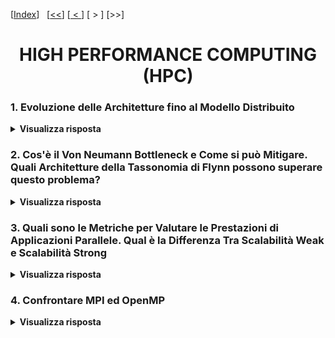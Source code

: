 [[Index](https://github.com/mikyll/Sistemi-Operativi-M/tree/main/flashcard)]&nbsp;&nbsp;
[[<<](https://github.com/mikyll/Sistemi-Operativi-M/blob/main/flashcard/01%20-%20Virtualizzazione.md)]
[[&nbsp;<&nbsp;](https://github.com/mikyll/Sistemi-Operativi-M/blob/main/flashcard/10%20-%20Algoritmi%20di%20Sincronizzazione%20Distribuiti.md)]
[&nbsp;>&nbsp;]
[>>]

<h1 align="center">HIGH PERFORMANCE COMPUTING (HPC)</h1>

### 1. Evoluzione delle Architetture fino al Modello Distribuito

<details>
  <summary><b>Visualizza risposta</b></summary>
  
  La principale motivazione per lo sviluppo delle tecnologie HW e SW per il parallel computing è l'<ins>aumento di performance</ins>: risolvere problemi di complessità elevata in tempi contenuti; risolvere gli stessi problemi in tempi più bassi.
  
  **Evoluzione delle Architetture**: fino ai primi anni 2000 l'evoluzione dei sistemi di calcolo è stata "governata" dalla *Legge di Moore*, secondo cui le performance dei processori crescono costantemente (raddoppiando la densità di transistor all'interno dei chip ogni 18 mesi, con conseguente aumento di *capacità di elaborazione* del chip e aumento della *velocità di calcolo*). A partire dai primi anni 2000, ci si è trovati sempre più prossimi ai <ins>limiti fisici</ins> dei componenti: a causa dell'*effetto joule* (lega la produzione di calore al passaggio di corrente elettrica nei circuiti integrati), non è stato più possibile ad esempio aumentare la frequenza di clock, rendendo <ins>necessario l'aumento di capacità di calcolo a parità di frequenza</ins>. Questo obbiettivo è stato raggiunto grazie all'introduzione di diverse forme di parallelismo a livello HW. Infatti, se l'HW è in grado di svolgere più operazioni per ciclo, la velocità di elaborazione dell'intero sistema aumenta (più processori su singolo chip, più processori su più chip).
</details>

### 2. Cos'è il Von Neumann Bottleneck e Come si può Mitigare. Quali Architetture della Tassonomia di Flynn possono superare questo problema? 

<details>
  <summary><b>Visualizza risposta</b></summary>
  
  Il modello di Von Neumann descrive lo schema funzionale di un tradizionale sistema sequenziale. L'unica CPU è collegata alla memoria centrale da un mezzo di interconnessione (es: bus), e questa separazione costituisce una limitazione nella velocità di accesso a dati e istruzioni, che influisce sulla velocità di elaborazione del sistema.
  
  **Von Neumann Bottleneck**: il <ins>bus che collega CPU e memoria centrale</ins> costituisce un collo di bottiglia. Infatti, questo limita la velocità di fetching di istruzioni e dati, che dipendono dalla velocità del bus, e limita conseguentemente la velocità di esecuzione.<br/>
  Per mitigare questo problema, è stato introdotto l'utilizzo di:
  - memorie *cache*;
  - *parallelismo di basso livello* (*ILP* e *HW multithreading*).
  
  **Cache**: è una memoria *associativa* ad <ins>accesso veloce</ins>, in quanto risiede sul chip del processore e si colloca ad un livello intermedio tra memoria centrale e registri del processore; di <ins>capacità limitata</ins>, in quanto non può contenere tutte le istruzioni ed i dati necessari al programma in esecuzione.<br/>Viene gestita con criteri basati sul [*Principio di Località*](https://it.wikipedia.org/wiki/Principio_di_localit%C3%A0_(informatica)), secondo cui: "durante l'esecuzione di una data istruzione presente in memoria, con molta probabilità le successive istruzioni saranno ubicate nelle vicinanze di quella in corso" (località spaziale e/o temporale).<br/>
  Dunque, si potranno avere dei *cache hit*, se l'informazione richiesta è presente in cache, oppure *cache miss*, se non è presente e va caricata dalla memoria centrale. Se la gestione è tale da mantenere un hit-rate sufficientemente elevato, gli effetti del Von Neumann Bottleneck possono essere mitigati.
  
  **Parallelismo di Basso Livello (ILP)**: le istruzioni per essere eseguite seguono una sequenza di fasi (fetching operandi, confronto esponenti e/o shift, somma, normalizzazione risultato e memorizzazione del risultato). Ciascuna di queste può essere separata ed affidata ad un'unità funzionale indipendente che opera in parallelo alle altre. Le <ins>unità funzionali</ins> sono collegate tra di loro mediante una <ins>pipeline</ins> <br/>
  Problema: non sempre questa operazione è fattibile, ad esempio se in un programma è presente una lunga serie di istruzioni tra loro dipendenti (tipo la Serie di Fibonacci).
  
  **HW Multithreading**: i processori moderni offrono parallelismo di alto livello (a livello di thread), mediante HW multithreading, che permette a più thread di condividere la stessa CPU usando una <ins>tecnica di sovrapposizione</ins> (duplicazione registri e context switch efficiente con supporto HW). Esistono 2 approcci:
  - **multithreading a grana fine** (fine-grained), secondo cui viene eseguito <ins>un context switch dopo ogni istruzione</ins>.
	- *Vantaggio*: velocità thread bassa;
	- *Svantaggio*: throughtput alto (ovvero si trasmettono più dati);
  - **multithreading a grana grossa** (coarse-grained), secondo cui <ins>il context switch avviene quando il thread corrente si trova in attesa</ins> (es: attesa del caricamento di informazioni dalla memoria centrale in seguito ad un cache miss).
	- *Vantaggio*: velocità thread alta;
	- *Svantaggio*: throughtput basso.
  
  ILP e HW Multithreading hanno permesso un miglioramento delle prestazioni dei processori, tuttavia tali meccanismi sono trasparenti ai programmatori (Modello *Von Neumann Esteso*). Nei sistemi HPC, invece, il parallelismo disponibile è visibile ai programmatori, che progetta il software sfruttando al meglio le risorse computazionali: **architetture non Von Neumann**.
  
  Nella *Tassonomia di Flynn*, i sistemi HPC riguardano le classi SIMD e MIMD. In particolare le architetture MIMD prevedono l'asincronicità delle attività nei diversi nodi, permettendo ad ogni CPU di eseguire una sequenza di istruzioni diversa dagli altri nodi. Sistemi HPC si dividono in due modelli: a Shared Memory o Distributed Memory. La maggior parte dei sistemi HPC al giorno d'oggi presenta un <ins>modello ibrido</ins> che combina il modello a *memoria distribuita* col modello a *memoria comune*.
</details>

### 3. Quali sono le Metriche per Valutare le Prestazioni di Applicazioni Parallele. Qual è la Differenza Tra Scalabilità Weak e Scalabilità Strong

<details>
  <summary><b>Visualizza risposta</b></summary>
  
  Per misurare le prestazioni di un sistema HPC si utilizza l'unità di misura del *FLOPS* (FLoating-point Operations Per Second, "operazioni in virgola mobile al secondo").<br/>
  Per valutare il vantaggio derivante dall'esecuzione di programmi paralleli in sistemi HPC si utilizzano alcune metriche: *speedup* ed *efficienza*.
  
  Lo **Speedup** misura quanto è più veloce la versione parallela rispetto alla versione sequenziale (esprime il guadagno di un'applicazione parallela rispetto alla versione sequenziale). È pari a ```S = Tseq / Tpar```, dove *Tseq* è il tempo di esecuzione del programma nella versione sequenziale (su un solo nodo), e *Tpar* nella sua versione parallela.<br/>
  Il caso ideale è che ```S = p```, dove *p* è il numero di processori. Tuttavia, solitamente ci sono altri fattori da considerare nell'equazione, quali ad esempio lo scarto di tempo dovuto all'*overhead*, pertanto in generale si ha che ```S < p```.
  
  L'**Efficienza** misura lo speedup per numero di processori utilizzati. È pari a ```E = S / p```, dove *S* è lo speedup, e *p* il numero di processori utilizzati. Il caso ideale è che ```E = 1```, mentre nei casi reali si ha che ```E < 1```.
  
  Un sistema si dice **scalabile** se mantiene la stessa efficienza al variare del numero di processori utilizzati e/o al variare della quantità di dati da elaborare.
  
  La **Legge di Amdahl** considera che in generale non tutto il programma può essere parallelizzabile, dunque *Tpar* è dato da ```Tpar = r * Tseq + (1 - r) * Tseq / p```, dove *r* ∈ [0, 1] è una percentuale che esprime la frazione di tempo totale di esecuzione speso nella parte non parallelizzabile del programma. La Legge di Amdahl esprime lo speedup *S* come: ```S = Tseq / Tpar = 1 / (r + (1 - r) / p)``` e descrive l'andamento dello speedup al variare del numero di processori impiegati per la soluzione dello stesso problema. Se il numero dei processori tende a infinito, vediamo che la Legge di Amdahl ha un comportamento asintotico (per lim di *p* → ∞, *S* tende a 1/*r* senza mai toccarlo).
  
  **Scalabilità Strong**: valuta l'efficienza al crescere del numero dei nodi (mantenendo costante la dimensione del problema). Lavoro totale da eseguire costante, ma lavoro da eseguire sul singolo nodo diminuisce al crescere del numero dei nodi (bilanciamento del lavoro sui nodi).
  
  **Scalabilità Weak**: valuta l'efficienza al variare al crescere delle dimensioni del problema (mantenendo costante il carico di lavoro per singolo nodo). Per valutare la scalabilità weak si usano speedup scalato e efficienza scalata.
  
  La **Legge di Gustafson** afferma che, assegnando ad ogni processore un workload costante ```(1 - r)```, lo speedup cresce linearmente con il numero dei processori, dunque lo speedup *S* è dato da: ```S = r + (1 - r) * p```.
</details>

### 4. Confrontare MPI ed OpenMP

<details>
  <summary><b>Visualizza risposta</b></summary>
  
  Per ottenere i vantaggi del parallelismo, sfruttando efficacemente l'HW a disposizione, il programmatore deve trasformare i propri programmi seriali in codice parallelo. Per farlo è possibile utilizzare 2 approcci: parallelizzazione automatica (sfruttando ad esempio dei compilatori), che normalmente permettono di ottenere prestazioni non troppo soddisfacenti; parallelizzazione esplicita, utilizzando ad esempio dei linguaggi e librerie appositi per il calcolo parallelo.
  A tal proposito esistono due modelli di interazione: scambio di messaggi (*MPI*) e memoria condivisa (*OpenMP*).
  
  **MPI**: è uno <ins>standard</ins> che stabilisce un protocollo per la comunicazione fra processi in sistemi paralleli (*senza memoria condivisa*). Permette di eseguire più istanze di un programma in parallelo su più nodi.
  
  **OpenMPI**: è una <ins>libreria</ins> per applicazioni parallele in sistemi a *memoria condivisa*.
  
  <table>
	<tr>
		<td align="center" width="50%"><b>MPI</b></td>
		<td align="center" width="50%"><b>OpenMPI</b></td>
	</tr>
	<tr>
		<td align="center">Interazione basata su scambio di messaggi</td>
		<td align="center">Interazione basata su memoria condivisa</td>
	</tr>
	<tr>
		<td align="center">complessità d'uso</td>
		<td align="center">semplicità d'uso</td>
	</tr>
	<tr>
		<td align="center">load balancing a carico del programmatore</td>
		<td align="center">load balancing semplice da realizzare</td>
	</tr>
	<tr>
		<td align="center">elevata scalabilità</td>
		<td align="center">scalabilità limitata al numero di CPU disponibili sul nodo utilizzato</td>
	</tr>
	<tr>
		<td align="center">elevata portabilità (funziona anche su sistemi a memoria condivisa)</td>
		<td align="center">compatibile solo con sistemi a memoria condivisa (multicore/multiprocessors)</td>
	</tr>
  </table>
  
</details>
